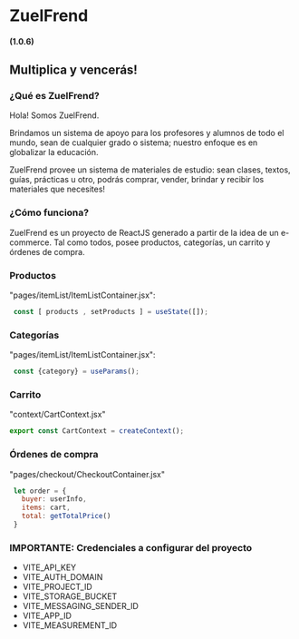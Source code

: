 # ZuelFrend  
#### (1.0.6)

## Multiplica y vencerás!

### ¿Qué es ZuelFrend?
Hola! Somos ZuelFrend.  
  
Brindamos un sistema de apoyo para los profesores y alumnos de todo el mundo, sean de cualquier grado o sistema; nuestro enfoque es en globalizar la educación.  
  
  ZuelFrend provee un sistema de materiales de estudio: sean clases, textos, guías, prácticas u otro, podrás comprar, vender, brindar y recibir los materiales que necesites!  
  ### ¿Cómo funciona?
  ZuelFrend es un proyecto de ReactJS generado a partir de la idea de un e-commerce. Tal como todos, posee productos, categorías, un carrito y órdenes de compra.  
  ### Productos
  "pages/itemList/ItemListContainer.jsx":
  ```javascript
   const [ products , setProducts ] = useState([]);
  ```
  ### Categorías
  "pages/itemList/ItemListContainer.jsx":
  ```javascript
   const {category} = useParams();
  ```
  ### Carrito 
  "context/CartContext.jsx"
   ```javascript
  export const CartContext = createContext();
  ```
  ### Órdenes de compra
  "pages/checkout/CheckoutContainer.jsx"
   ```javascript
    let order = { 
      buyer: userInfo,
      items: cart,
      total: getTotalPrice()
    }
  ```

### IMPORTANTE: Credenciales a configurar del proyecto

- VITE_API_KEY
- VITE_AUTH_DOMAIN
- VITE_PROJECT_ID
- VITE_STORAGE_BUCKET
- VITE_MESSAGING_SENDER_ID
- VITE_APP_ID
- VITE_MEASUREMENT_ID